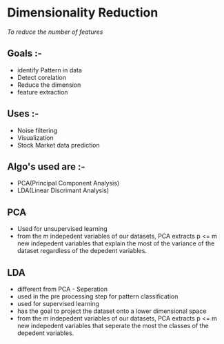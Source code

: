 # Dimensionality Reduction

_To reduce the number of features_

## Goals :-
- identify Pattern in data
- Detect corelation
- Reduce the dimension
- feature extraction

## Uses :-
- Noise filtering
- Visualization
- Stock Market data prediction

## Algo's used are :-
- PCA(Principal Component Analysis)
- LDA(Linear Discrimant Analysis)
  

## PCA

- Used for unsupervised learning
- from the m indepedent variables of our datasets, PCA extracts p <= m new indepedent variables that explain the most of the variance of the dataset regardless of the depedent variables.

## LDA

- different from PCA - Seperation
- used in the pre processing step for pattern classification
- used for supervised learning
- has the goal to project the dataset onto a lower dimensional space
- from the m indepedent variables of our datasets, PCA extracts p <= m new indepedent variables that seperate the most the classes of the depedent variables.